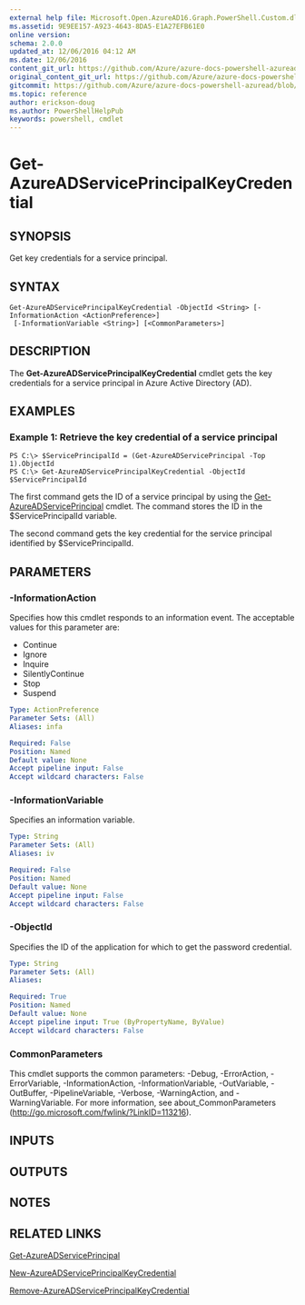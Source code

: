 ```yaml
---
external help file: Microsoft.Open.AzureAD16.Graph.PowerShell.Custom.dll-Help.xml
ms.assetid: 9E9EE157-A923-4643-8DA5-E1A27EFB61E0
online version:
schema: 2.0.0
updated_at: 12/06/2016 04:12 AM
ms.date: 12/06/2016
content_git_url: https://github.com/Azure/azure-docs-powershell-azuread/blob/master/Azure%20AD%20Cmdlets/AzureAD/v2/Get-AzureADServicePrincipalKeyCredential.md
original_content_git_url: https://github.com/Azure/azure-docs-powershell-azuread/blob/master/Azure%20AD%20Cmdlets/AzureAD/v2/Get-AzureADServicePrincipalKeyCredential.md
gitcommit: https://github.com/Azure/azure-docs-powershell-azuread/blob/a3f4eb41072cf1506c8f82aa100e942b0830fc23
ms.topic: reference
author: erickson-doug
ms.author: PowerShellHelpPub
keywords: powershell, cmdlet
---
```


# Get-AzureADServicePrincipalKeyCredential

## SYNOPSIS
Get key credentials for a service principal.

## SYNTAX

```
Get-AzureADServicePrincipalKeyCredential -ObjectId <String> [-InformationAction <ActionPreference>]
 [-InformationVariable <String>] [<CommonParameters>]
```

## DESCRIPTION
The **Get-AzureADServicePrincipalKeyCredential** cmdlet gets the key credentials for a service principal in Azure Active Directory (AD).

## EXAMPLES

### Example 1: Retrieve the key credential of a service principal
```
PS C:\> $ServicePrincipalId = (Get-AzureADServicePrincipal -Top 1).ObjectId
PS C:\> Get-AzureADServicePrincipalKeyCredential -ObjectId $ServicePrincipalId
```

The first command gets the ID of a service principal by using the [Get-AzureADServicePrincipal](./Get-AzureADServicePrincipal.md) cmdlet. 
The command stores the ID in the $ServicePrincipalId variable.

The second command gets the key credential for the service principal identified by $ServicePrincipalId.

## PARAMETERS

### -InformationAction
Specifies how this cmdlet responds to an information event. The acceptable values for this parameter are:

- Continue
- Ignore
- Inquire
- SilentlyContinue
- Stop
- Suspend

```yaml
Type: ActionPreference
Parameter Sets: (All)
Aliases: infa

Required: False
Position: Named
Default value: None
Accept pipeline input: False
Accept wildcard characters: False
```

### -InformationVariable
Specifies an information variable.

```yaml
Type: String
Parameter Sets: (All)
Aliases: iv

Required: False
Position: Named
Default value: None
Accept pipeline input: False
Accept wildcard characters: False
```

### -ObjectId
Specifies the ID of the application for which to get the password credential.

```yaml
Type: String
Parameter Sets: (All)
Aliases: 

Required: True
Position: Named
Default value: None
Accept pipeline input: True (ByPropertyName, ByValue)
Accept wildcard characters: False
```

### CommonParameters
This cmdlet supports the common parameters: -Debug, -ErrorAction, -ErrorVariable, -InformationAction, -InformationVariable, -OutVariable, -OutBuffer, -PipelineVariable, -Verbose, -WarningAction, and -WarningVariable. For more information, see about_CommonParameters (http://go.microsoft.com/fwlink/?LinkID=113216).

## INPUTS

## OUTPUTS

## NOTES

## RELATED LINKS
[Get-AzureADServicePrincipal](./Get-AzureADServicePrincipal.md)

[New-AzureADServicePrincipalKeyCredential](./New-AzureADServicePrincipalKeyCredential.md)

[Remove-AzureADServicePrincipalKeyCredential](./Remove-AzureADServicePrincipalKeyCredential.md)
